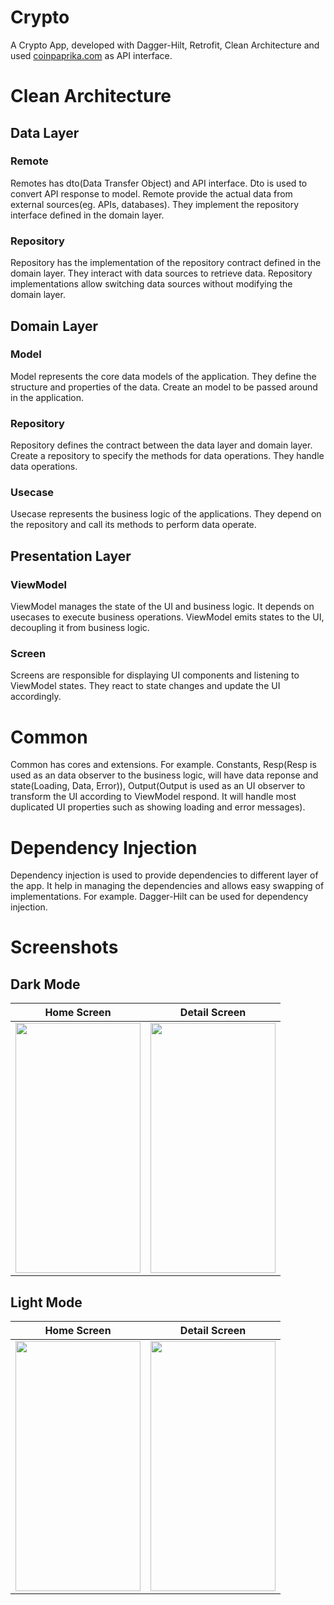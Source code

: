 # Crypto

A Crypto App, developed with Dagger-Hilt, Retrofit, Clean Architecture and used [coinpaprika.com](https://coinpaprika.com/) as API interface.

# Clean Architecture

## Data Layer

### Remote
Remotes has dto(Data Transfer Object) and API interface. Dto is used to convert API response to model. Remote provide the actual data from external sources(eg. APIs, databases).
They implement the repository interface defined in the domain layer.

### Repository
Repository has the implementation of the repository contract defined in the domain layer. They interact with data sources to retrieve data.
Repository implementations allow switching data sources without modifying the domain layer.

## Domain Layer
### Model
Model represents the core data models of the application. They define the structure and properties of the data. Create an model to be passed around in the application.

### Repository
Repository defines the contract between the data layer and domain layer. Create a repository to specify the methods for data operations. They handle data operations.

### Usecase
Usecase represents the business logic of the applications.
They depend on the repository and call its methods to perform data operate.

## Presentation Layer
### ViewModel
ViewModel manages the state of the UI and business logic. It depends on usecases to execute business operations.
ViewModel emits states to the UI, decoupling it from business logic.

### Screen
Screens are responsible for displaying UI components and listening to ViewModel states.
They react to state changes and update the UI accordingly.

# Common
Common has cores and extensions.
For example.
Constants,
Resp(Resp is used as an data observer to the business logic, will have data reponse and state(Loading, Data, Error)),
Output(Output is used as an UI observer to transform the UI according to ViewModel respond. It will handle most duplicated UI properties such as showing loading and error messages).

# Dependency Injection
Dependency injection is used to provide dependencies to different layer of the app.
It help in managing the dependencies and allows easy swapping of implementations. 
For example. Dagger-Hilt can be used for dependency injection.

# Screenshots
## Dark Mode
Home Screen               |  Detail Screen               
:-------------------------:|:-------------------------:
<img src="https://github.com/shinewanna/BackgroundSmsPlugin/assets/39454969/92dbf485-230f-4123-aa9f-8d588d227da5" width="200" height="400"/>|<img src="https://github.com/shinewanna/BackgroundSmsPlugin/assets/39454969/471417c9-7958-472a-94ac-cab9801dcd6a" width="200" height="400"/>|

## Light Mode
Home Screen               |  Detail Screen               
:-------------------------:|:-------------------------:
<img src="https://github.com/shinewanna/BackgroundSmsPlugin/assets/39454969/d7df572e-be79-4910-8f9e-16ca875ac9e7" width="200" height="400"/>|<img src="https://github.com/shinewanna/BackgroundSmsPlugin/assets/39454969/eae87221-dd53-4415-9a77-d4e6006e61ab" width="200" height="400"/>|


